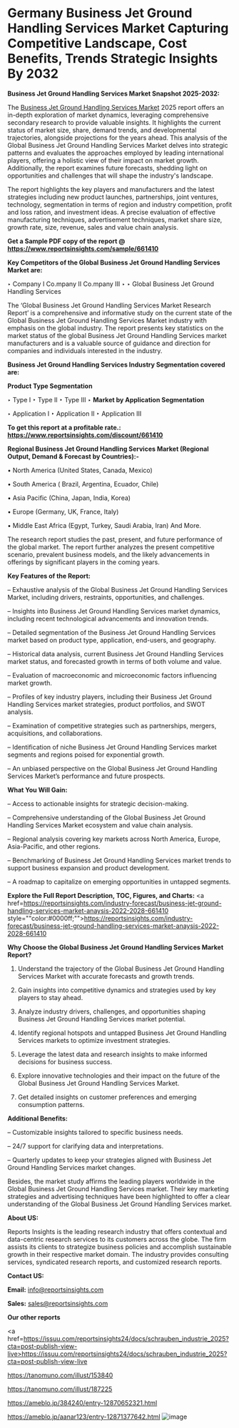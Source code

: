 # Germany Business Jet Ground Handling Services Market Capturing Competitive Landscape, Cost Benefits, Trends Strategic Insights By 2032

<strong>Business Jet Ground Handling Services Market Snapshot 2025-2032:</strong>

The <a href=https://www.reportsinsights.com/sample/661410>Business Jet Ground Handling Services Market</a> 2025 report offers an in-depth exploration of market dynamics, leveraging comprehensive secondary research to provide valuable insights. It highlights the current status of market size, share, demand trends, and developmental trajectories, alongside projections for the years ahead. This analysis of the Global Business Jet Ground Handling Services Market delves into strategic patterns and evaluates the approaches employed by leading international players, offering a holistic view of their impact on market growth. Additionally, the report examines future forecasts, shedding light on opportunities and challenges that will shape the industry's landscape.

The report highlights the key players and manufacturers and the latest strategies including new product launches, partnerships, joint ventures, technology, segmentation in terms of region and industry competition, profit and loss ration, and investment ideas. A precise evaluation of effective manufacturing techniques, advertisement techniques, market share size, growth rate, size, revenue, sales and value chain analysis.

<strong>Get a Sample PDF copy of the report @ <a href=https://www.reportsinsights.com/sample/661410 style=color:#0000ff;>https://www.reportsinsights.com/sample/661410</a></strong>

<strong>Key Competitors of the Global Business Jet Ground Handling Services Market are:</strong>

‣ Company I Co.mpany II Co.mpany III
‣ 
‣ Global Business Jet Ground Handling Services

The ‘Global Business Jet Ground Handling Services Market Research Report’ is a comprehensive and informative study on the current state of the Global Business Jet Ground Handling Services Market industry with emphasis on the global industry. The report presents key statistics on the market status of the global Business Jet Ground Handling Services market manufacturers and is a valuable source of guidance and direction for companies and individuals interested in the industry.

<strong>Business Jet Ground Handling Services Industry Segmentation covered are:</strong>

<strong>Product Type Segmentation</strong>

‣ Type I
‣ Type II
‣ Type III
‣ 
<strong>Market by Application Segmentation</strong>

‣ Application I
‣ Application II 
‣ Application III

<strong>To get this report at a profitable rate.: <a href=https://www.reportsinsights.com/discount/661410 style=color:#0000ff;>https://www.reportsinsights.com/discount/661410</a></strong>

<strong>Regional Business Jet Ground Handling Services Market (Regional Output, Demand &amp; Forecast by Countries):-</strong>

• North America (United States, Canada, Mexico)

• South America ( Brazil, Argentina, Ecuador, Chile)

• Asia Pacific (China, Japan, India, Korea)

• Europe (Germany, UK, France, Italy)

• Middle East Africa (Egypt, Turkey, Saudi Arabia, Iran) And More.

The research report studies the past, present, and future performance of the global market. The report further analyzes the present competitive scenario, prevalent business models, and the likely advancements in offerings by significant players in the coming years.

<strong>Key Features of the Report:</strong>

– Exhaustive analysis of the Global Business Jet Ground Handling Services Market, including drivers, restraints, opportunities, and challenges.

– Insights into Business Jet Ground Handling Services market dynamics, including recent technological advancements and innovation trends.

– Detailed segmentation of the Business Jet Ground Handling Services market based on product type, application, end-users, and geography.

– Historical data analysis, current Business Jet Ground Handling Services market status, and forecasted growth in terms of both volume and value.

– Evaluation of macroeconomic and microeconomic factors influencing market growth.

– Profiles of key industry players, including their Business Jet Ground Handling Services market strategies, product portfolios, and SWOT analysis.

– Examination of competitive strategies such as partnerships, mergers, acquisitions, and collaborations.

– Identification of niche Business Jet Ground Handling Services market segments and regions poised for exponential growth.

– An unbiased perspective on the Global Business Jet Ground Handling Services Market’s performance and future prospects.

<strong>What You Will Gain:</strong>

– Access to actionable insights for strategic decision-making.

– Comprehensive understanding of the Global Business Jet Ground Handling Services Market ecosystem and value chain analysis.

– Regional analysis covering key markets across North America, Europe, Asia-Pacific, and other regions.

– Benchmarking of Business Jet Ground Handling Services market trends to support business expansion and product development.

– A roadmap to capitalize on emerging opportunities in untapped segments.

<strong>Explore the Full Report Description, TOC, Figures, and Charts:</strong>
<a href=https://reportsinsights.com/industry-forecast/business-jet-ground-handling-services-market-anaysis-2022-2028-661410 style=""color:#0000ff;"">https://reportsinsights.com/industry-forecast/business-jet-ground-handling-services-market-anaysis-2022-2028-661410</a>

<strong>Why Choose the Global Business Jet Ground Handling Services Market Report?</strong>

1. Understand the trajectory of the Global Business Jet Ground Handling Services Market with accurate forecasts and growth trends.

2. Gain insights into competitive dynamics and strategies used by key players to stay ahead.

3. Analyze industry drivers, challenges, and opportunities shaping Business Jet Ground Handling Services market potential.

4. Identify regional hotspots and untapped Business Jet Ground Handling Services markets to optimize investment strategies.

5. Leverage the latest data and research insights to make informed decisions for business success.

6. Explore innovative technologies and their impact on the future of the Global Business Jet Ground Handling Services Market.

7. Get detailed insights on customer preferences and emerging consumption patterns.

<strong>Additional Benefits:</strong>

– Customizable insights tailored to specific business needs.

– 24/7 support for clarifying data and interpretations.

– Quarterly updates to keep your strategies aligned with Business Jet Ground Handling Services market changes.

Besides, the market study affirms the leading players worldwide in the Global Business Jet Ground Handling Services market. Their key marketing strategies and advertising techniques have been highlighted to offer a clear understanding of the Global Business Jet Ground Handling Services market.

<strong><strong>About US</strong>:</strong>

Reports Insights is the leading research industry that offers contextual and data-centric research services to its customers across the globe. The firm assists its clients to strategize business policies and accomplish sustainable growth in their respective market domain. The industry provides consulting services, syndicated research reports, and customized research reports.

<strong>Contact US:</strong>

<p class=><b>Email:</b> <a href=mailto:info@reportsinsights.com>info@reportsinsights.com</a></p>
<p class=><b>Sales:</b> <a href=mailto:sales@reportsinsights.com>sales@reportsinsights.com</a></p>

<strong>Our other reports</strong>

<a href=https://issuu.com/reportsinsights24/docs/schrauben_industrie_2025?cta=post-publish-view-live>https://issuu.com/reportsinsights24/docs/schrauben_industrie_2025?cta=post-publish-view-live</a>

<a href=https://tanomuno.com/illust/153840>https://tanomuno.com/illust/153840</a>

<a href=https://tanomuno.com/illust/187225>https://tanomuno.com/illust/187225</a>

<a href=https://ameblo.jp/384240/entry-12870652321.html>https://ameblo.jp/384240/entry-12870652321.html</a>

<a href=https://ameblo.jp/aanar123/entry-12871377642.html>https://ameblo.jp/aanar123/entry-12871377642.html</a>
![image](https://github.com/user-attachments/assets/94a089ae-52ee-47f6-a87c-bb7d4160090e)
